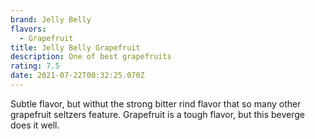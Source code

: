 ```yaml
---
brand: Jelly Belly
flavors:
  - Grapefruit
title: Jelly Belly Grapefruit
description: One of best grapefruits
rating: 7.5
date: 2021-07-22T00:32:25.070Z
---
```


Subtle flavor, but withut the strong bitter rind flavor that so many other grapefruit seltzers feature. Grapefruit is a tough flavor, but this beverge does it well.